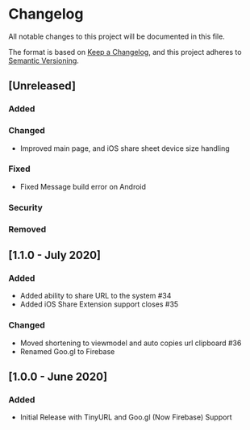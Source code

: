 # Changelog
All notable changes to this project will be documented in this file.

The format is based on [Keep a Changelog](https://keepachangelog.com/en/1.0.0/),
and this project adheres to [Semantic Versioning](https://semver.org/spec/v2.0.0.html).

## [Unreleased]
### Added
### Changed
- Improved main page, and iOS share sheet device size handling
### Fixed
- Fixed Message build error on Android
### Security
### Removed

## [1.1.0 - July 2020]
### Added
- Added ability to share URL to the system #34
- Added iOS Share Extension support closes #35
### Changed
- Moved shortening to viewmodel and auto copies url clipboard #36
- Renamed Goo.gl to Firebase

## [1.0.0 - June 2020]
### Added
- Initial Release with TinyURL and Goo.gl (Now Firebase) Support

